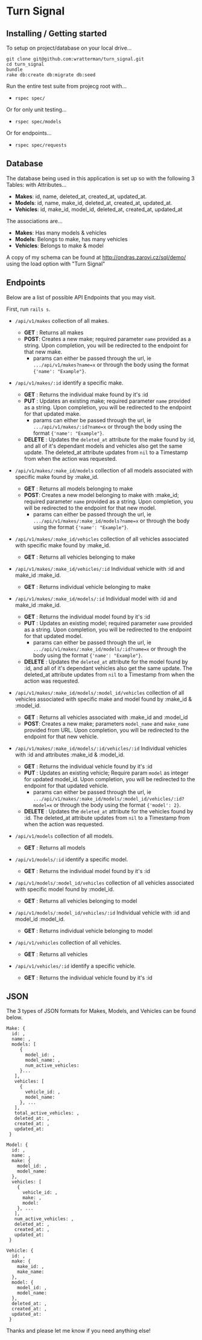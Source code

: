 # Turn Signal

## Installing / Getting started

To setup on project/database on your local drive...

```shell
git clone git@github.com:wratterman/turn_signal.git
cd turn_signal
bundle
rake db:create db:migrate db:seed
```

Run the entire test suite from projecg root with...
- `rspec spec/`

Or for only unit testing...

- `rspec spec/models`

Or for endpoints...

- `rspec spec/requests`
## Database

The database being used in this application is set up so with the following 3 Tables: with Attributes...

- **Makes**: id, name, deleted_at, created_at, updated_at.
- **Models**: id, name, make_id, deleted_at, created_at, updated_at.
- **Vehicles**: id, make_id, model_id, deleted_at, created_at, updated_at

The associations are...

- **Makes**: Has many models & vehicles
- **Models**: Belongs to make, has many vehicles
- **Vehicles**: Belongs to make & model

A copy of my schema can be found at http://ondras.zarovi.cz/sql/demo/ using the load option with "Turn Signal"

## Endpoints

Below are a list of possible API Endpoints that you may visit.

First, run `rails s`.

- `/api/v1/makes` collection of all makes.
    - **GET** : Returns all makes
    - **POST**: Creates a new make; required parameter `name` provided as a string. Upon completion, you will be redirected to the endpoint for that new make.
      - params can either be passed through the url, ie `.../api/v1/makes?name=x` or through the body using the format `{'name': "Example"}`.   

- `/api/v1/makes/:id` identify a specific make.
    - **GET** : Returns the individual make found by it's :id
    - **PUT** : Updates an existing make; required parameter `name` provided as a string. Upon completion, you will be redirected to the endpoint for that updated make.
      - params can either be passed through the url, ie `.../api/v1/makes/:id?name=x` or through the body using the format `{'name': "Example"}`.
    - **DELETE** : Updates the `deleted_at` attribute for the make found by :id, and all of it's dependant models and vehicles also get the same update. The deleted_at attribute updates from `nil` to a Timestamp from when the action was requested.

- `/api/v1/makes/:make_id/models` collection of all models associated with specific make found by :make_id.
    - **GET** : Returns all models belonging to make
    - **POST**: Creates a new model belonging to make with :make_id; required parameter `name` provided as a string. Upon completion, you will be redirected to the endpoint for that new model.
      - params can either be passed through the url, ie `.../api/v1/makes/:make_id/models?name=x` or through the body using the format `{'name': "Example"}`.

- `/api/v1/makes/:make_id/vehicles` collection of all vehicles associated with specific make found by :make_id.
    - **GET** : Returns all vehicles belonging to make

- `/api/v1/makes/:make_id/vehicles/:id` Individual vehicle with :id and make_id :make_id.
    - **GET** : Returns individual vehicle belonging to make
    
- `/api/v1/makes/:make_id/models/:id` Individual model with :id and make_id :make_id.
    - **GET** : Returns the individual model found by it's :id
    - **PUT** : Updates an existing model; required parameter `name` provided as a string. Upon completion, you will be redirected to the endpoint for that updated model.
      - params can either be passed through the url, ie `.../api/v1/makes/:make_id/models/:id?name=x` or through the body using the format `{'name': "Example"}`.
    - **DELETE** : Updates the `deleted_at` attribute for the model found by :id, and all of it's dependant vehicles also get the same update. The deleted_at attribute updates from `nil` to a Timestamp from when the action was requested.

- `/api/v1/makes/:make_id/models/:model_id/vehicles` collection of all vehicles associated with specific make and model found by :make_id & :model_id.
    - **GET** : Returns all vehicles associated with :make_id and :model_id
    - **POST**: Creates a new make; parameters `model_name` and `make_name` provided from URL. Upon completion, you will be redirected to the endpoint for that new vehicle.

- `/api/v1/makes/:make_id/models/:id/vehicles/:id` Individual vehicles with :id and attributes :make_id & :model_id.
    - **GET** : Returns the individual vehicle found by it's :id
    - **PUT** : Updates an existing vehicle; Require param `model` as integer for updated model_id. Upon completion, you will be redirected to the endpoint for that updated vehicle.
      - params can either be passed through the url, ie `.../api/v1/makes/:make_id/models/:model_id/vehicles/:id?model=x` or through the body using the format `{'model': 2}`.
    - **DELETE** : Updates the `deleted_at` attribute for the vehicles found by :id. The deleted_at attribute updates from `nil` to a Timestamp from when the action was requested. 

- `/api/v1/models` collection of all models.
    - **GET** : Returns all models

- `/api/v1/models/:id` identify a specific model.
    - **GET** : Returns the individual model found by it's :id

- `/api/v1/models/:model_id/vehicles` collection of all vehicles associated with specific model found by :model_id.
    - **GET** : Returns all vehicles belonging to model

- `/api/v1/models/:model_id/vehicles/:id` Individual vehicle with :id and model_id :model_id.
    - **GET** : Returns individual vehicle belonging to model

- `/api/v1/vehicles` collection of all vehicles.
    - **GET** : Returns all vehicles

- `/api/v1/vehicles/:id` identify a specific vehicle.
    - **GET** : Returns the individual vehicle found by it's :id

## JSON 

The 3 types of JSON formats for Makes, Models, and Vehicles can be found below. 

```
Make: {
  id: ,
  name: ,
  models: [
     {
       model_id: ,
       model_name: ,
       num_active_vehicles: 
     }...
   ],
   vehicles: [
     {
       vehicle_id: ,
       model_name: 
     }, ...
   ],
   total_active_vehicles: ,
   deleted_at: ,
   created_at: ,
   updated_at: 
 }

Model: {
  id: ,
  name: ,
  make: {
    model_id: ,
    model_name: 
  },
  vehicles: [
    {
      vehicle_id: ,
      make: ,
      model:  
    }, ...
   ],
   num_active_vehicles: ,
   deleted_at: ,
   created_at: ,
   updated_at: 
 }

Vehicle: {
  id: ,
  make: {
    make_id: ,
    make_name: 
  },
  model: {
    model_id: ,
    model_name: 
  },
  deleted_at: ,
  created_at: ,
  updated_at: 
 }
```

Thanks and please let me know if you need anything else!
      
